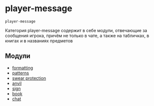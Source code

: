 # player-message
`player-message`

Категория player-message содержит в себе модули, отвечающие за сообщения игрока, причём не только в чате, а также на табличках, в книгах и в названиях предметов

## Модули
- [formatting](./formatting/)
- [patterns](./patterns/)
- [swear protection](./swear-protection/)
- [anvil](./anvil/)
- [sign](./sign/)
- [book](./book/)
- [chat](./chat/)
